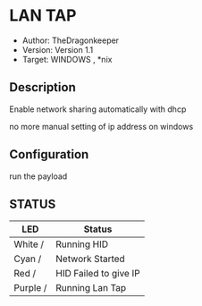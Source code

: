 # LAN TAP

* Author: TheDragonkeeper
* Version: Version 1.1
* Target: WINDOWS , *nix 

## Description

Enable network sharing automatically with dhcp

no more manual setting of ip address on windows

## Configuration

run the payload


## STATUS

| LED                | Status                                       |
| ------------------ | -------------------------------------------- |
| White     /         | Running HID                                  |
| Cyan       /        | Network Started                              |
| Red         /       | HID Failed to give IP                        |
| Purple       /      | Running Lan Tap                              |
